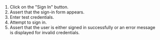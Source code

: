 1. Click on the "Sign In" button.
2. Assert that the sign-in form appears.
3. Enter test credentials.
4. Attempt to sign in.
5. Assert that the user is either signed in successfully or an error message is displayed for invalid credentials.